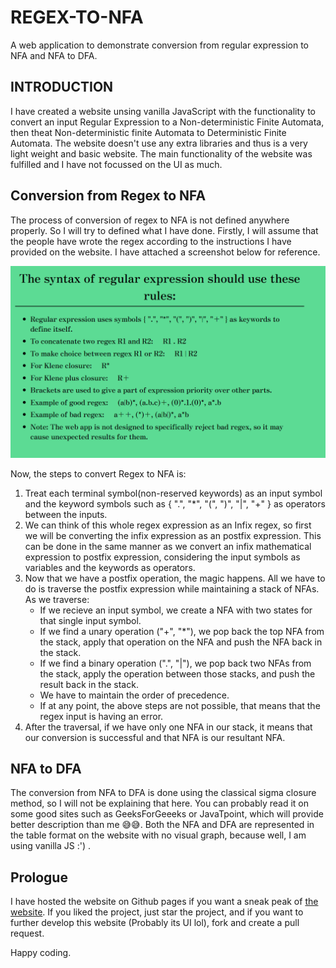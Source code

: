 # REGEX-TO-NFA
A web application to demonstrate conversion from regular expression to NFA and NFA to DFA.

## INTRODUCTION
I have created a website unsing vanilla JavaScript with the functionality to convert an input Regular Expression to a Non-deterministic Finite Automata, then theat Non-deterministic finite Automata to Deterministic Finite Automata. The website doesn't use any extra libraries and thus is a very light weight and basic website. The main functionality of the website was fulfilled and I have not focussed on the UI as much.

## Conversion from Regex to NFA
The process of conversion of regex to NFA is not defined anywhere properly. So I will try to defined what I have done. Firstly, I will assume that the people have wrote the regex according to the instructions I have provided on the website. I have attached a screenshot below for reference.

![regex-rules](https://github.com/HardySLAYS/REGEX-TO-NFA/blob/main/regex.png)

Now, the steps to convert Regex to NFA is:
1. Treat each terminal symbol(non-reserved keywords) as an input symbol and the keyword symbols such as { ".", "\*", "(", ")", "|", "+" } as operators between the inputs.
2. We can think of this whole regex expression as an Infix regex, so first we will be converting the infix expression as an postfix expression. This can be done in the same manner as we convert an infix mathematical expression to postfix expression, considering the input symbols as variables and the keywords as operators.
3. Now that we have a postfix operation, the magic happens. All we have to do is traverse the postfix expression while maintaining a stack of NFAs. As we traverse:
    * If we recieve an input symbol, we create a NFA with two states for that single input symbol. 
    * If we find a unary operation ("+", "\*"), we pop back the top NFA from the stack, apply that operation on the NFA and push the NFA back in the stack.
    * If we find a binary operation (".", "|"), we pop back two NFAs from the stack, apply the operation between those stacks, and push the result back in the stack.
    * We have to maintain the order of precedence.
    * If at any point, the above steps are not possible, that means that the regex input is having an error.
4. After the traversal, if we have only one NFA in our stack, it means that our conversion is successful and that NFA is our resultant NFA.

## NFA to DFA
The conversion from NFA to DFA is done using the classical sigma closure method, so I will not be explaining that here. You can probably read it on some good sites such as GeeksForGeeeks or JavaTpoint, which will provide better description than me 	:sweat_smile::sweat_smile:.
Both the NFA and DFA are represented in the table format on the website with no visual graph, because well, I am using vanilla JS :') .

## Prologue
I have hosted the website on Github pages if you want a sneak peak of [the website](https://hardyslays.github.io/REGEX-TO-NFA/). If you liked the project, just star the project, and if you want to further develop this website (Probably its UI lol), fork and create a pull request.

Happy coding.

